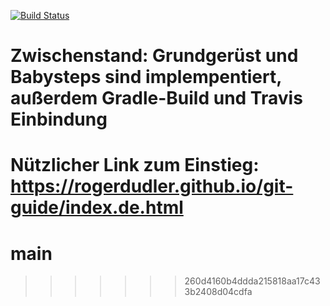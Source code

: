 [![Build Status](https://travis-ci.org/ProPra16/ProPra16Team1.svg?branch=master)](https://travis-ci.org/ProPra16/ProPra16Team1)

Zwischenstand: Grundgerüst und Babysteps sind implempentiert, außerdem Gradle-Build und Travis Einbindung
=======
Nützlicher Link zum Einstieg: https://rogerdudler.github.io/git-guide/index.de.html
=======
# main
>>>>>>> 260d4160b4ddda215818aa17c433b2408d04cdfa

